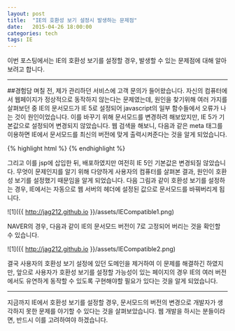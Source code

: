 ```yaml
---
layout: post
title:  "IE의 호환성 보기 설정시 발생하는 문제점"
date:   2015-04-26 18:00:00
categories: tech
tags: IE
---
```


이번 포스팅에서는 IE의 호환성 보기를 설정할 경우, 발생할 수 있는 문제점에 대해 알아보려고 합니다.

---

##경험담
며칠 전, 제가 관리하던 서비스에 고객 문의가 들어왔습니다. 자신의 컴퓨터에서 웹페이지가 정상적으로 동작하지 않는다는 문제였는데,
원인을 찾기위해 여러 가지를 살펴보던 중 IE의 문서모드가 IE 5로 설정되어 javascript의 일부 함수들에서 오류가 나는 것이 원인이었습니다.
이를 바꾸기 위해 문서모드를 변경하려 해보았지만, IE 5가 기본값으로 설정되어 변경되지 않았습니다.
웹 검색을 해보니, 다음과 같은 meta 태그를 이용하면 IE에서 문서모드를 최신의 버전에 맞게 출력시켜준다는 것을 알게 되었습니다.

{% highlight html %}
<meta http-equiv="X-UA-Compatible" content="IE=edge" />
{% endhighlight %}

그리고 이를 jsp에 삽입한 뒤, 배포하였지만 여전히 IE 5인 기본값은 변경되질 않았습니다.
무엇이 문제인지를 알기 위해 다양하게 사용자의 컴퓨터를 살펴본 결과, 원인이 호환성 보기를 설정했기 때문임을 알게 되었습니다.
다음 그림과 같이 호환성 보기를 설정하는 경우, IE에서는 자동으로 웹 서버의 헤더에 설정된 값으로 문서모드를 바꿔버리게 됩니다.
  
![1]({{ http://jag212.github.io }}/assets/IECompatible1.png)
  
NAVER의 경우, 다음과 같이 IE의 문서모드 버전이 7로 고정되어 버리는 것을 확인할 수 있습니다.
  
![1]({{ http://jag212.github.io }}/assets/IECompatible2.png)
  
결국 사용자의 호환성 보기 설정에 있던 도메인을 제거하여 이 문제를 해결하긴 하였지만, 앞으로 사용자가 호환성 보기를 설정할 가능성이 있는
페이지의 경우 IE의 여러 버전에서도 유연하게 동작할 수 있도록 구현해야할 필요가 있다는 것을 알게 되었습니다.

---

지금까지 IE에서 호환성 보기를 설정할 경우, 문서모드의 버전의 변경으로 개발자가 생각하지 못한 문제를 야기할 수 있다는 것을 살펴보았습니다.
웹 개발을 하시는 분들이라면, 반드시 이를 고려하여야 하겠습니다.